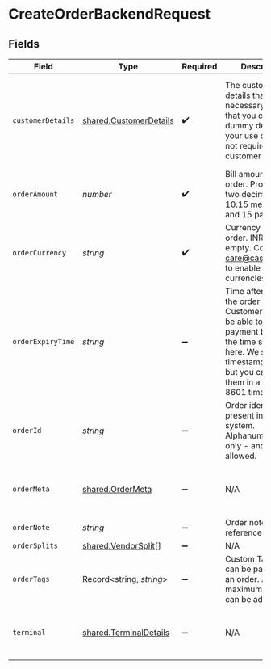 # CreateOrderBackendRequest


## Fields

| Field                                                                                                                                                                                                                    | Type                                                                                                                                                                                                                     | Required                                                                                                                                                                                                                 | Description                                                                                                                                                                                                              | Example                                                                                                                                                                                                                  |
| ------------------------------------------------------------------------------------------------------------------------------------------------------------------------------------------------------------------------ | ------------------------------------------------------------------------------------------------------------------------------------------------------------------------------------------------------------------------ | ------------------------------------------------------------------------------------------------------------------------------------------------------------------------------------------------------------------------ | ------------------------------------------------------------------------------------------------------------------------------------------------------------------------------------------------------------------------ | ------------------------------------------------------------------------------------------------------------------------------------------------------------------------------------------------------------------------ |
| `customerDetails`                                                                                                                                                                                                        | [shared.CustomerDetails](../../../sdk/models/shared/customerdetails.md)                                                                                                                                                  | :heavy_check_mark:                                                                                                                                                                                                       | The customer details that are necessary. Note that you can pass dummy details if your use case does not require the customer details.                                                                                    | {<br/>"customer_id": "7112AAA812234",<br/>"customer_email": "john@cashfree.com",<br/>"customer_phone": "9908734801",<br/>"customer_bank_account_number": "1518121112",<br/>"customer_bank_ifsc": "CITI0000001",<br/>"customer_bank_code": 3333<br/>} |
| `orderAmount`                                                                                                                                                                                                            | *number*                                                                                                                                                                                                                 | :heavy_check_mark:                                                                                                                                                                                                       | Bill amount for the order. Provide upto two decimals. 10.15 means Rs 10 and 15 paisa                                                                                                                                     | 10.15                                                                                                                                                                                                                    |
| `orderCurrency`                                                                                                                                                                                                          | *string*                                                                                                                                                                                                                 | :heavy_check_mark:                                                                                                                                                                                                       | Currency for the order. INR if left empty. Contact care@cashfree.com to enable new currencies.                                                                                                                           | INR                                                                                                                                                                                                                      |
| `orderExpiryTime`                                                                                                                                                                                                        | *string*                                                                                                                                                                                                                 | :heavy_minus_sign:                                                                                                                                                                                                       | Time after which the order expires. Customers will not be able to make the payment beyond the time specified here. We store timestamps in IST, but you can provide them in a valid ISO 8601 time format.                 | 2021-07-29T00:00:00Z                                                                                                                                                                                                     |
| `orderId`                                                                                                                                                                                                                | *string*                                                                                                                                                                                                                 | :heavy_minus_sign:                                                                                                                                                                                                       | Order identifier present in your system. Alphanumeric and only - and _ allowed.                                                                                                                                          |                                                                                                                                                                                                                          |
| `orderMeta`                                                                                                                                                                                                              | [shared.OrderMeta](../../../sdk/models/shared/ordermeta.md)                                                                                                                                                              | :heavy_minus_sign:                                                                                                                                                                                                       | N/A                                                                                                                                                                                                                      | {<br/>"return_url": "https://b8af79f41056.eu.ngrok.io?order_id={order_id}",<br/>"notify_url": "https://b8af79f41056.eu.ngrok.io/webhook.php"<br/>}                                                                       |
| `orderNote`                                                                                                                                                                                                              | *string*                                                                                                                                                                                                                 | :heavy_minus_sign:                                                                                                                                                                                                       | Order note for reference.                                                                                                                                                                                                | Test order                                                                                                                                                                                                               |
| `orderSplits`                                                                                                                                                                                                            | [shared.VendorSplit](../../../sdk/models/shared/vendorsplit.md)[]                                                                                                                                                        | :heavy_minus_sign:                                                                                                                                                                                                       | N/A                                                                                                                                                                                                                      |                                                                                                                                                                                                                          |
| `orderTags`                                                                                                                                                                                                              | Record<string, *string*>                                                                                                                                                                                                 | :heavy_minus_sign:                                                                                                                                                                                                       | Custom Tags which can be passed for an order. A maximum of 6 tags can be added                                                                                                                                           |                                                                                                                                                                                                                          |
| `terminal`                                                                                                                                                                                                               | [shared.TerminalDetails](../../../sdk/models/shared/terminaldetails.md)                                                                                                                                                  | :heavy_minus_sign:                                                                                                                                                                                                       | N/A                                                                                                                                                                                                                      | {<br/>"terminal_phone_no": 6309291183,<br/>"terminal_id": 1,<br/>"terminal_type": "SPOS"<br/>}                                                                                                                           |